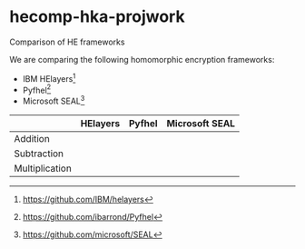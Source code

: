 # hecomp-hka-projwork
Comparison of HE frameworks

We are comparing the following homomorphic encryption frameworks:
* IBM HElayers[^1]
* Pyfhel[^2]
* Microsoft SEAL[^3]

|                | HElayers | Pyfhel | Microsoft SEAL |
|----------------|----------|--------|----------------|
| Addition       |          |        |                |
| Subtraction    |          |        |                |
| Multiplication |          |        |                |




[^1]: https://github.com/IBM/helayers
[^2]: https://github.com/ibarrond/Pyfhel
[^3]: https://github.com/microsoft/SEAL
